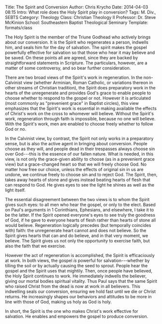 Title: The Spirit and Conversion
Author: Chris Krycho
Date: 2014-04-03 08:15
Intro: What role does the Holy Spirit play in conversion?
Tags: M. Div., SEBTS
Category: Theology
Class: Christian Theology II
Professor: Dr. Steve McKinion
School: Southeastern Baptist Theological Seminary
Template: formats/class

The Holy Spirit is the member of the Triune Godhead who actively brings about
our conversion. It is the Spirit who regenerates a person, indwells him, and
seals him for the day of salvation. The spirit makes the gospel powerfully
effective for salvation so that those who hear it may believe and be saved. On
these points all are agreed, since they are backed by straightforward statements
in Scripture. The particulars, however, are a matter of some controversy, and so
bear further consideration.

There are two broad views of the Spirit's work in regeneration. In the non-
Calvinist view (whether Arminian, Roman Catholic, or variations thereon in other
streams of Christian tradition), the Spirit does preparatory work in the hearts
of the unregenerate and provides God's grace to enable people to choose whether
to respond to the gospel or not. However it is articulated (most commonly as
"prevenient grace" in Baptist circles), this view emphasizes that the Spirit's
work is essential in making available the effects of Christ's work on the cross
to whomever will believe. Without the Spirit's work, regeneration through faith
is impossible, because no one will believe. With the Spirit's work, men are
enabled to choose freely whether to follow God or no.

In the Calvinist view, by contrast, the Spirit not only works in a preparatory
sense, but is also the active agent in bringing about conversion. People choose
as they will, and people dead in their trespasses always choose sin over
God---this is the essence of our fallen nature. What is needed, in this view, is
not only the grace-given ability to choose (as in a prevenient grace view) but a
grace-changed heart so that we will freely choose God. No matter how free our
choice, unless the effects of original sin in us are undone, we continue freely
to choose sin and to reject God. The Spirit, then, takes away hearts of stone
and gives instead beating hearts of flesh that can respond to God. He gives eyes
to see the light he shines as well as the light itself.

The essential disagreement between the two views is to whom the Spirit gives
such eyes: to all men who hear the gospel, or only to the elect. Based on Paul's
arguments in 1 Corinthians, Ephesians, and elsewhere, I take it to be the
latter. If the Spirit opened everyone's eyes to see truly the goodness of God,
if he gave to everyone hearts of flesh rather than hearts of stone all would
believe. Regeneration logically precedes (but temporally coincides with) faith:
the unregenerate heart cannot and does not believe. So the Spirit gives hearts
that can and do believe, and in that very moment, we believe. The Spirit gives
us not only the opportunity to exercise faith, but also the faith that we
exercise.

However the act of regeneration is accomplished, the Spirit is efficaciously at
work. In both views, the gospel *is* powerful for salvation---whether by tilling
the soil or by actually causing the seed to sprout. People hear the gospel and
the Spirit uses that mightily. Then, once people have believed, the Holy Spirit
continues to work. He immediately indwells the believer, giving our mortal
bodies spiritual vitality. Thus Paul says that the same Spirit who raised Christ
from the dead is now at work in all believers. This indwelling seals our
conversion, ensuring we hold fast until we die or Christ returns. He
increasingly shapes our behaviors and attitudes to be more in line with those of
God, making us holy as God is holy.

In short, the Spirit is the one who makes Christ's work effective for salvation.
He enables and empowers the gospel to produce conversion.